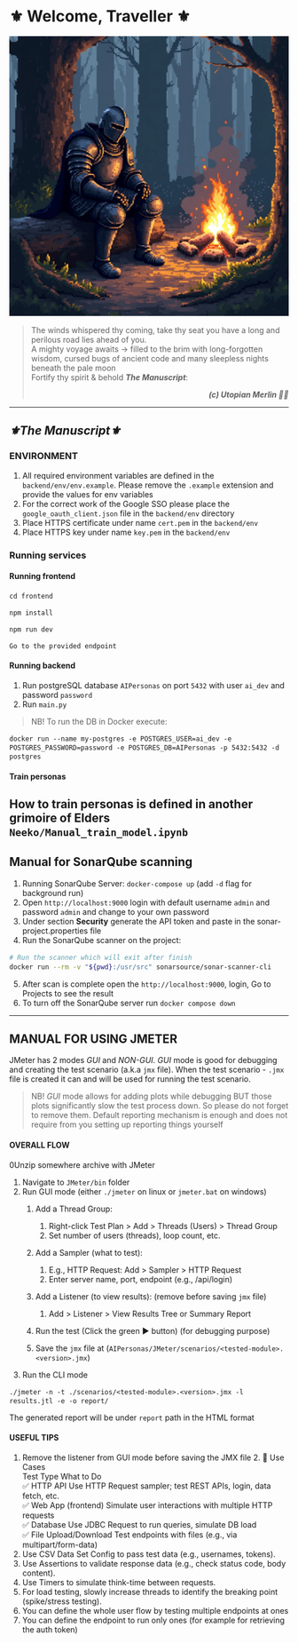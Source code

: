 # ⚜️ Welcome, Traveller ⚜️
![img.png](img.png)
> The winds whispered thy coming, take thy seat you have a long and perilous road lies ahead of you. <br/>
> A mighty voyage awaits -> filled to the brim with long-forgotten wisdom, cursed bugs of ancient code and many sleepless nights beneath the pale moon <br/>
> Fortify thy spirit & behold _**The Manuscript**_:<br/>
> <div style="text-align: right;font-style: italic; font-weight: bold;">(c) Utopian Merlin 🧙‍♂️</div>

---

<h2 style="font-style: italic; font-weight: bold;"> ⚜️The Manuscript⚜️ </h2>

### ENVIRONMENT
1. All required environment variables are defined in the `backend/env/env.example`. Please remove the `.example` extension and provide the values for env variables
2. For the correct work of the Google SSO please place the `google_oauth_client.json` file in the `backend/env` directory
3. Place HTTPS certificate under name `cert.pem` in the `backend/env`
4. Place HTTPS key under name `key.pem` in the `backend/env`
### Running services
#### Running frontend
```shell
cd frontend
```
```shell
npm install
```
```shell
npm run dev
```
```shell
Go to the provided endpoint
```
#### Running backend
1. Run postgreSQL database `AIPersonas` on port `5432` with user `ai_dev` and password `password`
2. Run `main.py`
> NB! To run the DB in Docker execute:
```shell
docker run --name my-postgres -e POSTGRES_USER=ai_dev -e POSTGRES_PASSWORD=password -e POSTGRES_DB=AIPersonas -p 5432:5432 -d postgres
```
#### Train personas
How to train personas is defined in another grimoire of Elders `Neeko/Manual_train_model.ipynb`
---
## Manual for SonarQube scanning
1. Running SonarQube Server: `docker-compose up` (add `-d` flag for background run)
2. Open `http://localhost:9000` login with default username `admin` and password `admin` and change to your own password
3. Under section **Security** generate the API token and paste in the sonar-project.properties file
4. Run the SonarQube scanner on the project:
```bash
# Run the scanner which will exit after finish
docker run --rm -v "${pwd}:/usr/src" sonarsource/sonar-scanner-cli
```
5. After scan is complete open the `http://localhost:9000`, login, Go to Projects to see the result
6. To turn off the SonarQube server run `docker compose down`
---
## MANUAL FOR USING JMETER
JMeter has 2 modes _GUI_ and _NON-GUI_. _GUI_ mode is good for debugging and creating the test scenario (a.k.a `jmx` file). When the test scenario - `.jmx` file is created it can and will be used for running the test scenario.
> NB! _GUI_ mode allows for adding plots while debugging BUT those plots significantly slow the test process down. So please do not forget to remove them. Default reporting mechanism is enough and does not require from you setting up reporting things yourself
#### OVERALL FLOW
0Unzip somewhere archive with JMeter
1. Navigate to `JMeter/bin` folder
2. Run GUI mode (either `./jmeter` on linux or `jmeter.bat` on windows)
   1. Add a Thread Group:
      1. Right-click Test Plan > Add > Threads (Users) > Thread Group 
      2. Set number of users (threads), loop count, etc. 
   2. Add a Sampler (what to test):
      1. E.g., HTTP Request: Add > Sampler > HTTP Request 
      2. Enter server name, port, endpoint (e.g., /api/login)

   3. Add a Listener (to view results): (remove before saving `jmx` file)
      1. Add > Listener > View Results Tree or Summary Report 
   4. Run the test (Click the green ▶️ button) (for debugging purpose)
   5. Save the `jmx` file at (`AIPersonas/JMeter/scenarios/<tested-module>.<version>.jmx`)
4. Run the CLI mode
```shell
./jmeter -n -t ./scenarios/<tested-module>.<version>.jmx -l results.jtl -e -o report/
```
The generated report will be under `report` path in the HTML format
#### USEFUL TIPS
1. Remove the listener from GUI mode before saving the JMX file
   2. 🧪 Use Cases <br/>
   Test Type	What to Do <br/>
   ✅ HTTP API	Use HTTP Request sampler; test REST APIs, login, data fetch, etc. <br/>
   ✅ Web App (frontend)	Simulate user interactions with multiple HTTP requests <br/>
   ✅ Database	Use JDBC Request to run queries, simulate DB load <br/>
   ✅ File Upload/Download	Test endpoints with files (e.g., via multipart/form-data) <br/>
3. Use CSV Data Set Config to pass test data (e.g., usernames, tokens). 
4. Use Assertions to validate response data (e.g., check status code, body content). 
5. Use Timers to simulate think-time between requests. 
6. For load testing, slowly increase threads to identify the breaking point (spike/stress testing). 
7. You can define the whole user flow by testing multiple endpoints at ones
8. You can define the endpoint to run only ones (for example for retrieving the auth token)